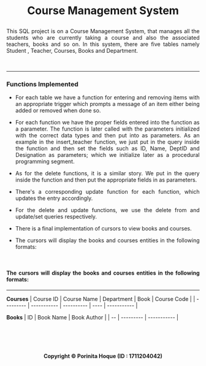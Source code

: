 # <p align="center"> Course Management System </p>

<p align="justify">
This SQL project is on a Course Management System, that manages all the students who are currently taking a course and also the associated teachers, books and so on. In this system, there are five tables namely Student , Teacher, Courses, Books and Department.
</p>

<br>

<hr>

### Functions Implemented
- <p align="justify">For each table we have a function for entering and removing items with an appropriate trigger which prompts a message of an item either being added or removed when done so.</p> 
- <p align="justify">For each function we have the proper fields entered into the function as a parameter. The function is later called with the parameters initialized with the correct data types and then put into as parameters. As an example in the insert_teacher function, we just put in the query inside the function and then set the fields such as ID, Name, DeptID and Designation as parameters; which we initialize later as a procedural programming segment.</p> 
- <p align="justify">As for the delete functions, it is a similar story. We put in the query inside the function and then put the appropriate fields in as parameters.</p>
- <p align="justify">There's a corresponding update function for each function, which updates the entry accordingly.</p>
- <p align="justify">For the delete and update functions, we use the delete from and update/set queries respectively.</p>
- <p align="justify">There is a final implementation of cursors to view books and courses.</p>
- <p align="justify">The cursors will display the books and courses entities in the following formats:</p>

<br>

#### <p align="justify">The cursors will display the books and courses entities in the following formats:</p>

<hr>

<b>Courses</b>
| Course ID | Course Name | Department | Book | Course Code |
| --------- | ----------- | ---------- | ---- | ----------- |

<b>Books</b>
| ID | Book Name | Book Author |
| -- | --------- | ----------- |


<br>
<br>
<br>

#### <p align="center"> Copyright © Porinita Hoque (ID : 1711204042) </p>
